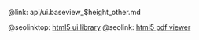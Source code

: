 @link: api/ui.baseview_$height_other.md

@seolinktop: [html5 ui library](https://webix.com)
@seolink: [html5 pdf viewer](https://webix.com/widget/html5_pdf_viewer/)